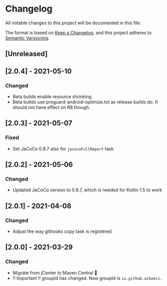 # Changelog
All notable changes to this project will be documented in this file.

The format is based on [Keep a Changelog](https://keepachangelog.com/en/1.0.0/),
and this project adheres to [Semantic Versioning](https://semver.org/spec/v2.0.0.html).

## [Unreleased]

## [2.0.4] - 2021-05-10
### Changed
- Beta builds enable resource shrinking
- Beta builds use proguard-android-optimize.txt as release builds do. It should not have effect on R8 though.

## [2.0.3] - 2021-05-07
### Fixed
- Set JaCoCo 0.8.7 also for `jacocoFullReport` task

## [2.0.2] - 2021-05-06
### Changed
- Updated JaCoCo version to 0.8.7, which is needed for Kotlin 1.5 to work

## [2.0.1] - 2021-04-08
### Changed
- Adjust the way githooks copy task is registered

## [2.0.0] - 2021-03-29
### Changed
- Migrate from jCenter to Maven Central 🎉
- ‼️ Important ‼️ groupId has changed. New groupId is `io.github.ackeecz`.
